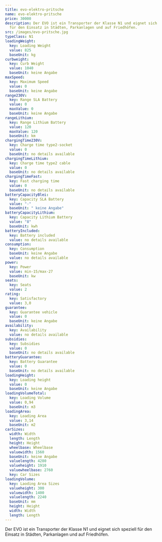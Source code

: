 ```yaml
---
title: evo-elektro-pritsche
name: evo-elektro-pritsche
price: 30000
description: Der EVO ist ein Transporter der Klasse N1 und eignet sich speziell
  für den Einsatz in Städten, Parkanlagen und auf Friedhöfen.
src: /images/evo-pritsche.jpg
typeClass: N1
loadingWeight:
  key: Loading Weight
  value: 825
  baseUnit: kg
curbweight:
  key: Curb Weight
  value: 1040
  baseUnit: keine Angabe
maxSpeed:
  key: Maximum Speed
  value: 0
  baseUnit: keine Angabe
range230V:
  key: Range SLA Battery
  value: 0
  maxValue: 0
  baseUnit: keine Angabe
rangeLithium:
  key: Range Lithium Battery
  value: 120
  maxValue: 120
  baseUnit: km
chargingTime230V:
  key: Charge time type2-socket
  value: 0
  baseUnit: no details available
chargingTimeLithium:
  key: Charge time type2 cable
  value: 0
  baseUnit: no details available
chargingTimeFast:
  key: Fast charging time
  value: 0
  baseUnit: no details available
batteryCapacityBlei:
  key: Capacity SLA Battery
  value: "-"
  baseUnit: " keine Angabe"
batteryCapacityLithium:
  key: Capacity Lithium Battery
  value: "8"
  baseUnit: kwh
batteryIncluded:
  key: Battery included
  value: no details available
consumption:
  key: Consumption
  baseUnit: keine Angabe
  value: no details available
power:
  key: Power
  value: min-15/max-27
  baseUnit: kw
seats:
  key: Seats
  value: 2
rating:
  key: Satisfactory
  value: 3,0
guarantee:
  key: Guarantee vehicle
  value: 0
  baseUnit: keine Angabe
availability:
  key: Availability
  value: no details available
subsidies:
  key: Subsidies
  value: 0
  baseUnit: no details available
batteryGuarantee:
  key: Battery Guarantee
  value: 0
  baseUnit: no details available
loadingHeight:
  key: Loading height
  value: 0
  baseUnit: keine Angabe
loadingVolumeTotal:
  key: Loading Volume
  value: 0,94
  baseUnit: m3
loadingArea:
  key: Loading Area
  value: 3,14
  baseUnit: m2
carSizes:
  width: Width
  length: Length
  height: Height
  wheelbase: Wheelbase
  valuewidth: 1560
  baseUnit: keine Angabe
  valuelength: 4280
  valueheight: 1910
  valuewheelbase: 2760
  key: Car Sizes
loadingVolume:
  key: Laoding Area Sizes
  valueheight: 300
  valuewidth: 1400
  valuelength: 2240
  baseUnit: mm
  height: Height
  width: Width
  length: Length
---
```

Der EVO ist ein Transporter der Klasse N1 und eignet sich speziell für den Einsatz in Städten, Parkanlagen und auf Friedhöfen.